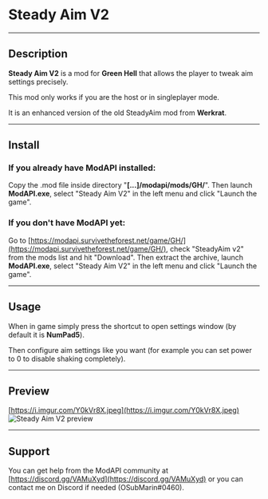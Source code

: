 # Steady Aim V2

----

## Description
__Steady Aim V2__ is a mod for __Green Hell__ that allows the player to tweak aim settings precisely.

This mod only works if you are the host or in singleplayer mode.

It is an enhanced version of the old SteadyAim mod from __Werkrat__.

----

## Install
### If you already have ModAPI installed:
Copy the .mod file inside directory "__[...]/modapi/mods/GH/__". Then launch __ModAPI.exe__, select "Steady Aim V2" in the left menu and click "Launch the game".

### If you don't have ModAPI yet:
Go to [https://modapi.survivetheforest.net/game/GH/](https://modapi.survivetheforest.net/game/GH/), check "SteadyAim v2" from the mods list and hit "Download". Then extract the archive, launch __ModAPI.exe__, select "Steady Aim V2" in the left menu and click "Launch the game".

----

## Usage
When in game simply press the shortcut to open settings window (by default it is __NumPad5__).

Then configure aim settings like you want (for example you can set power to 0 to disable shaking completely).

----

## Preview
[https://i.imgur.com/Y0kVr8X.jpeg](https://i.imgur.com/Y0kVr8X.jpeg)
![Steady Aim V2 preview](https://i.imgur.com/Y0kVr8X.jpeg)

----

## Support
You can get help from the ModAPI community at [https://discord.gg/VAMuXyd](https://discord.gg/VAMuXyd) or you can contact me on Discord if needed (OSubMarin#0460).
